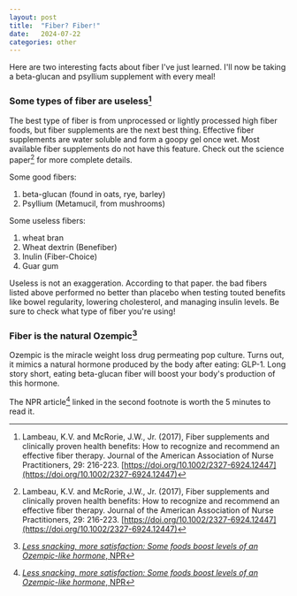```yaml
---
layout: post
title:  "Fiber? Fiber!"
date:   2024-07-22
categories: other
---
```


Here are two interesting facts about fiber I've just learned. I'll now be taking a beta-glucan and psyllium supplement with every meal!

### Some types of fiber are useless[^1]
The best type of fiber is from unprocessed or lightly processed high fiber foods, but fiber supplements are the next best thing. Effective fiber supplements are water soluble and form a goopy gel once wet. Most available fiber supplements do not have this feature. Check out the science paper[^1] for more complete details.

Some good fibers:
1. beta-glucan      (found in oats, rye, barley)
2. Psyllium         (Metamucil, from mushrooms)

Some useless fibers:
1. wheat bran
2. Wheat dextrin    (Benefiber)
3. Inulin           (Fiber-Choice)
4. Guar gum

Useless is not an exaggeration. According to that paper. the bad fibers listed above performed no better than placebo when testing touted benefits like bowel regularity, lowering cholesterol, and managing insulin levels. Be sure to check what type of fiber you're using!

### Fiber is the natural Ozempic[^2]
Ozempic is the miracle weight loss drug permeating pop culture. Turns out, it mimics a natural hormone produced by the body after eating: GLP-1. Long story short, eating beta-glucan fiber will boost your body's production of this hormone.

The NPR article[^2] linked in the second footnote is worth the 5 minutes to read it.





[^1]: Lambeau, K.V. and McRorie, J.W., Jr. (2017), Fiber supplements and clinically proven health benefits: How to recognize and recommend an effective fiber therapy. Journal of the American Association of Nurse Practitioners, 29: 216-223. [https://doi.org/10.1002/2327-6924.12447](https://doi.org/10.1002/2327-6924.12447)

[^2]: [*Less snacking, more satisfaction: Some foods boost levels of an Ozempic-like hormone*, NPR][npr article]

[npr article]: https://www.npr.org/sections/health-shots/2023/10/30/1208883691/diet-ozempic-wegovy-weight-loss-fiber-glp-1-diabetes-barley
